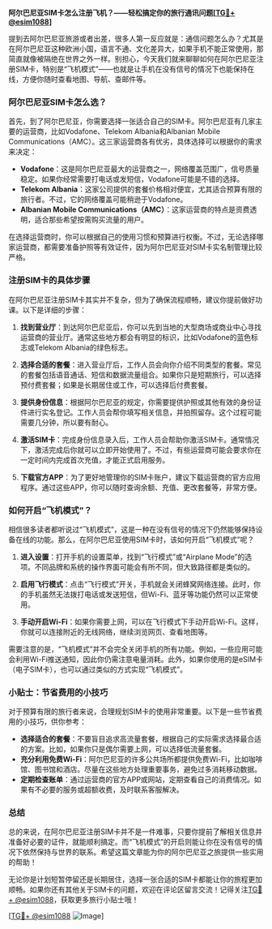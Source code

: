 **阿尔巴尼亚SIM卡怎么注册飞机？——轻松搞定你的旅行通讯问题[[TG💪+ @esim1088](https://t.me/s/esim1088)]**

提到去阿尔巴尼亚旅游或者出差，很多人第一反应就是：通信问题怎么办？尤其是在阿尔巴尼亚这种欧洲小国，语言不通、文化差异大，如果手机不能正常使用，那简直就像被隔绝在世界之外一样。别担心，今天我们就来聊聊如何在阿尔巴尼亚注册SIM卡，特别是“飞机模式”——也就是让手机在没有信号的情况下也能保持在线，方便你随时查看地图、导航、查邮件等。

### 阿尔巴尼亚SIM卡怎么选？

首先，到了阿尔巴尼亚，你需要选择一张适合自己的SIM卡。阿尔巴尼亚有几家主要的运营商，比如Vodafone、Telekom Albania和Albanian Mobile Communications（AMC）。这三家运营商各有优劣，具体选择可以根据你的需求来决定：

- **Vodafone**：这是阿尔巴尼亚最大的运营商之一，网络覆盖范围广，信号质量稳定。如果你经常需要打电话或发短信，Vodafone可能是不错的选择。
- **Telekom Albania**：这家公司提供的套餐价格相对便宜，尤其适合预算有限的旅行者。不过，它的网络覆盖可能稍逊于Vodafone。
- **Albanian Mobile Communications（AMC）**：这家运营商的特点是资费透明，适合那些希望按需购买流量的用户。

在选择运营商时，你可以根据自己的使用习惯和预算进行权衡。不过，无论选择哪家运营商，都需要准备护照等有效证件，因为阿尔巴尼亚对SIM卡实名制管理比较严格。

### 注册SIM卡的具体步骤

在阿尔巴尼亚注册SIM卡其实并不复杂，但为了确保流程顺畅，建议你提前做好功课。以下是详细的步骤：

1. **找到营业厅**：到达阿尔巴尼亚后，你可以先到当地的大型商场或商业中心寻找运营商的营业厅。通常这些地方都会有明显的标识，比如Vodafone的蓝色标志或Telekom Albania的绿色标志。

2. **选择合适的套餐**：进入营业厅后，工作人员会向你介绍不同类型的套餐。常见的套餐包括语音通话、短信和数据流量组合。如果你只是短期旅行，可以选择预付费套餐；如果是长期居住或工作，可以选择后付费套餐。

3. **提供身份信息**：根据阿尔巴尼亚的规定，你需要提供护照或其他有效的身份证件进行实名登记。工作人员会帮你填写相关信息，并拍照留存。这个过程可能需要几分钟，所以要有耐心。

4. **激活SIM卡**：完成身份信息录入后，工作人员会帮助你激活SIM卡。通常情况下，激活完成后你就可以立即开始使用了。不过，有些运营商可能会要求你在一定时间内完成首次充值，才能正式启用服务。

5. **下载官方APP**：为了更好地管理你的SIM卡账户，建议下载运营商的官方应用程序。通过这些APP，你可以随时查询余额、充值、更改套餐等，非常方便。

### 如何开启“飞机模式”？

相信很多读者都听说过“飞机模式”，这是一种在没有信号的情况下仍然能够保持设备在线的功能。那么，在阿尔巴尼亚使用SIM卡时，该如何开启“飞机模式”呢？

1. **进入设置**：打开手机的设置菜单，找到“飞行模式”或“Airplane Mode”的选项。不同品牌和系统的操作界面可能会有所不同，但大致路径都是类似的。

2. **启用飞行模式**：点击“飞行模式”开关，手机就会关闭蜂窝网络连接。此时，你的手机虽然无法拨打电话或发送短信，但Wi-Fi、蓝牙等功能仍然可以正常使用。

3. **手动开启Wi-Fi**：如果你需要上网，可以在飞行模式下手动开启Wi-Fi。这样，你就可以连接附近的无线网络，继续浏览网页、查看地图等。

需要注意的是，“飞机模式”并不会完全关闭手机的所有功能。例如，一些应用可能会利用Wi-Fi推送通知，因此你仍需注意电量消耗。此外，如果你使用的是eSIM卡（电子SIM卡），也可以通过类似的方式实现“飞机模式”。

### 小贴士：节省费用的小技巧

对于预算有限的旅行者来说，合理规划SIM卡的使用非常重要。以下是一些节省费用的小技巧，供你参考：

- **选择适合的套餐**：不要盲目追求高流量套餐，根据自己的实际需求选择最合适的方案。比如，如果你只是偶尔需要上网，可以选择低流量套餐。
- **充分利用免费Wi-Fi**：阿尔巴尼亚的许多公共场所都提供免费Wi-Fi，比如咖啡馆、图书馆和酒店。尽量在这些地方处理重要事务，避免过多消耗移动数据。
- **定期检查账单**：通过运营商的官方APP或网站，定期查看自己的消费情况。如果有不必要的服务或超额收费，及时联系客服解决。

### 总结

总的来说，在阿尔巴尼亚注册SIM卡并不是一件难事，只要你提前了解相关信息并准备好必要的证件，就能顺利搞定。而“飞机模式”的开启则能让你在没有信号的情况下依然保持与世界的联系。希望这篇文章能为你的阿尔巴尼亚之旅提供一些实用的帮助！

无论你是计划短暂停留还是长期居住，选择一张合适的SIM卡都能让你的旅程更加顺畅。如果你还有其他关于SIM卡的问题，欢迎在评论区留言交流！记得关注[TG💪+ @esim1088](https://t.me/s/esim1088)，获取更多旅行小贴士哦！

[[TG💪+ @esim1088](https://t.me/s/esim1088) ![Image](https://i.postimg.cc/4NQfJmqS/Snipaste-2025-05-13-00-14-12.png)]